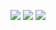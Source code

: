 ![](https://github-readme-stats.vercel.app/api?username=CarmineC93&theme=dracula&hide_border=false&include_all_commits=true&count_private=true)
![](https://github-readme-streak-stats.herokuapp.com/?user=CarmineC93&theme=dracula&hide_border=false)
![](https://github-readme-stats.vercel.app/api/top-langs/?username=CarmineC93&theme=dracula&hide_border=false&include_all_commits=true&count_private=true&layout=compact)


<!-- Proudly created with GPRM ( https://gprm.itsvg.in ) -->

